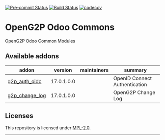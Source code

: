 
<!-- /!\ Non OCA Context : Set here the badge of your runbot / runboat instance. -->
[![Pre-commit Status](https://github.com/OpenG2P/openg2p-odoo-commons/actions/workflows/pre-commit.yml/badge.svg?branch=17.0)](https://github.com/OpenG2P/openg2p-odoo-commons/actions/workflows/pre-commit.yml?query=branch%3A17.0)
[![Build Status](https://github.com/OpenG2P/openg2p-odoo-commons/actions/workflows/test.yml/badge.svg?branch=17.0)](https://github.com/OpenG2P/openg2p-odoo-commons/actions/workflows/test.yml?query=branch%3A17.0)
[![codecov](https://codecov.io/gh/OpenG2P/openg2p-odoo-commons/branch/17.0/graph/badge.svg)](https://codecov.io/gh/OpenG2P/openg2p-odoo-commons)
<!-- /!\ Non OCA Context : Set here the badge of your translation instance. -->

<!-- /!\ do not modify above this line -->

# OpenG2P Odoo Commons

OpenG2P Odoo Common Modules

<!-- /!\ do not modify below this line -->

<!-- prettier-ignore-start -->

[//]: # (addons)

Available addons
----------------
addon | version | maintainers | summary
--- | --- | --- | ---
[g2p_auth_oidc](g2p_auth_oidc/) | 17.0.1.0.0 |  | OpenID Connect Authentication
[g2p_change_log](g2p_change_log/) | 17.0.1.0.0 |  | OpenG2P Change Log

[//]: # (end addons)

<!-- prettier-ignore-end -->

## Licenses

This repository is licensed under [MPL-2.0](LICENSE).

----
<!-- /!\ Non OCA Context : Set here the full description of your organization. -->
